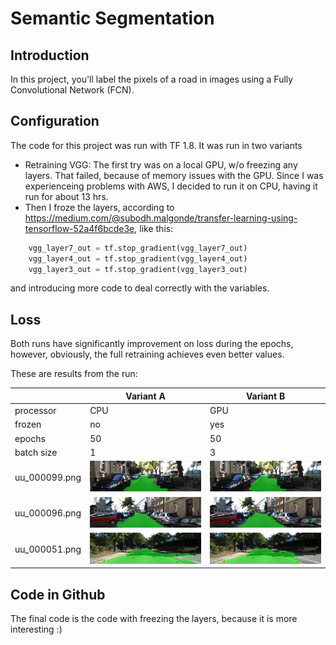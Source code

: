 # Semantic Segmentation
## Introduction
In this project, you'll label the pixels of a road in images using a Fully Convolutional Network (FCN).

## Configuration
The code for this project was run with TF 1.8. It was run in two variants

- Retraining VGG: The first try was on a local GPU, w/o freezing any layers. That failed, because of memory issues with the GPU. Since I was experienceing problems with AWS, I decided to run it on CPU, having it run for about 13 hrs.
- Then I froze the layers, according to https://medium.com/@subodh.malgonde/transfer-learning-using-tensorflow-52a4f6bcde3e, like this:

```python
    vgg_layer7_out = tf.stop_gradient(vgg_layer7_out)
    vgg_layer4_out = tf.stop_gradient(vgg_layer4_out)
    vgg_layer3_out = tf.stop_gradient(vgg_layer3_out)
```

and introducing more code to deal correctly with the variables.

## Loss
Both runs have significantly improvement on loss during the epochs, however, obviously, the full retraining achieves even better values.

These are results from the run:


| | Variant A | Variant B |
|---|---|---|
|processor|CPU|GPU|
|frozen|no|yes|
|epochs|50|50|
|batch size|1|3|
|uu_000099.png|![](cpu-png/uu_000099.png)|![](gpu-png/uu_000099.png)|
|uu_000096.png|![](cpu-png/uu_000096.png)|![](gpu-png/uu_000096.png)|
|uu_000051.png|![](cpu-png/uu_000051.png)|![](gpu-png/uu_000051.png)|

## Code in Github

The final code is the code with freezing the layers, because it is more interesting :)
